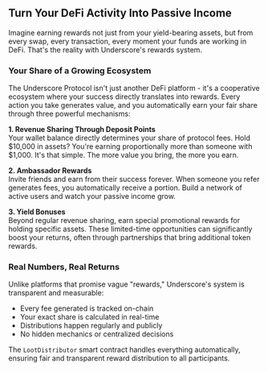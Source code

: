 ## Turn Your DeFi Activity Into Passive Income

Imagine earning rewards not just from your yield-bearing assets, but from every swap, every transaction, every moment your funds are working in DeFi. That's the reality with Underscore's rewards system.

### Your Share of a Growing Ecosystem

The Underscore Protocol isn't just another DeFi platform - it's a cooperative ecosystem where your success directly translates into rewards. Every action you take generates value, and you automatically earn your fair share through three powerful mechanisms:

**1. Revenue Sharing Through Deposit Points**  
Your wallet balance directly determines your share of protocol fees. Hold $10,000 in assets? You're earning proportionally more than someone with $1,000. It's that simple. The more value you bring, the more you earn.

**2. Ambassador Rewards**  
Invite friends and earn from their success forever. When someone you refer generates fees, you automatically receive a portion. Build a network of active users and watch your passive income grow.

**3. Yield Bonuses**  
Beyond regular revenue sharing, earn special promotional rewards for holding specific assets. These limited-time opportunities can significantly boost your returns, often through partnerships that bring additional token rewards.

### Real Numbers, Real Returns

Unlike platforms that promise vague "rewards," Underscore's system is transparent and measurable:
- Every fee generated is tracked on-chain
- Your exact share is calculated in real-time
- Distributions happen regularly and publicly
- No hidden mechanics or centralized decisions

The `LootDistributor` smart contract handles everything automatically, ensuring fair and transparent reward distribution to all participants.